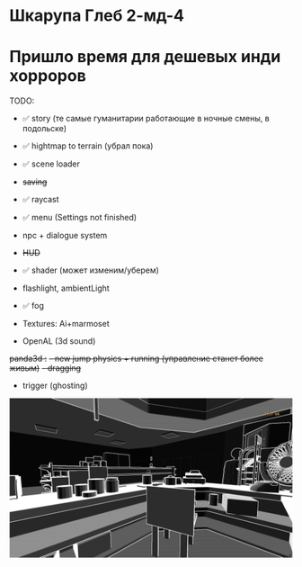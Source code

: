 # Шкарупа Глеб 2-мд-4

# Пришло время для дешевых инди хорроров

TODO: 
- ✅ story (те самые гуманитарии работающие в ночные смены, в подольске)


- ✅ hightmap to terrain (убрал пока)
- ✅ scene loader
- ~~saving~~


- ✅ raycast
- ✅ menu (Settings not finished)
- npc + dialogue system
- ~~HUD~~


- ✅ shader (может изменим/уберем)
- flashlight, ambientLight
- ✅ fog

- Textures: Ai+marmoset 
- OpenAL (3d sound)

~~panda3d :~~
~~- new jump physics + running (управление станет более живым)~~
~~- dragging~~
- trigger (ghosting)

![My Image](screen.png)

